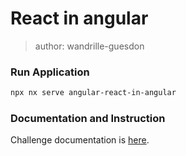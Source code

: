 # React in angular

> author: wandrille-guesdon

### Run Application

```bash
npx nx serve angular-react-in-angular
```

### Documentation and Instruction

Challenge documentation is [here](https://angular-challenges.vercel.app/challenges/angular/45-react-in-angular/).
